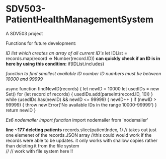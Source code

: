 # SDV503-PatientHealthManagementSystem
A SDV503 project 

Functions for future development:

*ID list which creates an array of all current ID's*
let IDList = records.map(record => Number(record.ID)) 
**can quickly check if an ID is in here by using this condition:**
if(IDList.includes)

*function to find smallest available ID number*
*ID numbers must be between 10000 and 99999*

async function findNewID(records) {
    let newID = 10000
    let usedIDs = new Set()
    for (let record of records) {
        usedIDs.add(parseInt(record.ID, 10))
    } while (usedIDs.has(newID) && newID <= 99999) {
        newID++
    } if (newID > 99999) {
        throw new Error('No available IDs in the range 10000-99999')
    }
    return newID
}

*Es6 nodemailer import function*
import nodemailer from 'nodemailer'

**line ~177 deleting patients**
  records.slice(patientIndex, 1) // takes out just one elemenet of the records.JSON array
  //this could would work if the records were able to be updates. it only works with shallow copies rather than deleting it from the file system   
//  // work with file system here !!